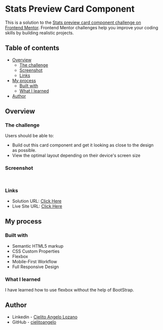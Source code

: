 # Stats Preview Card Component

This is a solution to the [Stats preview card component challenge on Frontend Mentor](https://www.frontendmentor.io/challenges/stats-preview-card-component-8JqbgoU62). Frontend Mentor challenges help you improve your coding skills by building realistic projects. 

## Table of contents

- [Overview](#overview)
  - [The challenge](#the-challenge)
  - [Screenshot](#screenshot)
  - [Links](#links)
- [My process](#my-process)
  - [Built with](#built-with)
  - [What I learned](#what-i-learned)
- [Author](#author)

## Overview

### The challenge

Users should be able to:
- Build out this card component and get it looking as close to the design as possible.
- View the optimal layout depending on their device's screen size

### Screenshot

![]()

![]()

### Links

- Solution URL: [Click Here](https://www.frontendmentor.io/solutions/social-proof-section-yKpHU8HY-)
- Live Site URL: [Click Here](https://cielitoangelo.github.io/social-proof-section/)

## My process

### Built with

- Semantic HTML5 markup
- CSS Custom Properties
- Flexbox
- Mobile-First Workflow
- Full Responsive Design

### What I learned

I have learned how to use flexbox without the help of BootStrap.

## Author

- Linkedin - [Cielito Angelo Lozano](https://www.linkedin.com/in/cielitoangelo)
- GitHub - [cielitoangelo](https://www.github.com/cielitoangelo)

